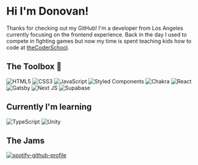 # Hi I'm Donovan!

Thanks for checking out my GitHub! I'm a developer from Los Angeles currently focusing on the frontend experience. Back in the day I used to compete in fighting games but now my time is spent teaching kids how to code at [theCoderSchool].

## The Toolbox 🧰
![HTML5](https://img.shields.io/badge/html5-%23E34F26.svg?style=for-the-badge&logo=html5&logoColor=white)
![CSS3](https://img.shields.io/badge/css3-%231572B6.svg?style=for-the-badge&logo=css3&logoColor=white)
![JavaScript](https://img.shields.io/badge/javascript-%23323330.svg?style=for-the-badge&logo=javascript&logoColor=%23F7DF1E)
![Styled Components](https://img.shields.io/badge/styled--components-DB7093?style=for-the-badge&logo=styled-components&logoColor=white)
![Chakra](https://img.shields.io/badge/chakra-%234ED1C5.svg?style=for-the-badge&logo=chakraui&logoColor=white)
![React](https://img.shields.io/badge/react-%2320232a.svg?style=for-the-badge&logo=react&logoColor=%2361DAFB)
![Gatsby](https://img.shields.io/badge/Gatsby-%23663399.svg?style=for-the-badge&logo=gatsby&logoColor=white)
![Next JS](https://img.shields.io/badge/Next-black?style=for-the-badge&logo=next.js&logoColor=white)
![Supabase](https://img.shields.io/badge/Supabase-3ECF8E?style=for-the-badge&logo=supabase&logoColor=white)

## Currently I'm learning
![TypeScript](https://img.shields.io/badge/typescript-%23007ACC.svg?style=for-the-badge&logo=typescript&logoColor=white)
![Unity](https://img.shields.io/badge/unity-%23000000.svg?style=for-the-badge&logo=unity&logoColor=white)


## The Jams
[![spotify-github-profile](https://spotify-github-profile.vercel.app/api/view?uid=22iis5f5hi4cvwn7ojepqfrha&cover_image=true&theme=default&bar_color=53b14f&bar_color_cover=false)](https://github.com/kittinan/spotify-github-profile)

[React]: http://reactjs.org
[Tailwind]: https://tailwindcss.com/
[jamstack]: https://jamstack.org
[gatsby]: https://www.gatsbyjs.com/
[portfolio]: https://donovangomez.com/
[twitter]: https://twitter.com/hi_im_donovan
[linkedin]: https://www.linkedin.com/in/donovan-gomez
[theCoderSchool]: https://www.thecoderschool.com/
[NextJS]: https://nextjs.org/

